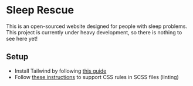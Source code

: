 # Sleep Rescue

This is an open-sourced website designed for people with sleep problems. This project is currently under heavy development, so there is nothing to see here yet!

## Setup

- Install Tailwind by following [this guide](https://medium.com/everyday-elixir/how-to-add-tailwindcss-to-your-phoenix-project-e2250ad31ace)
- Follow [these instructions](https://stackoverflow.com/questions/47607602/how-to-add-a-tailwind-css-rule-to-css-checker) to support CSS rules in SCSS files (linting)